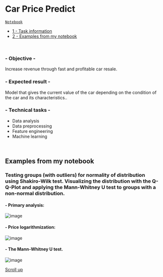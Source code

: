 # Car Price Predict

<code>[Notebook](Project%20Car%20Price%20Predict.ipynb)</code>

- [1 - Task information](#--objective--)
- [2 - Examples from my notebook](#examples-from-my-notebook)

<br>

### - Objective -
Increase revenue through fast and profitable car resale.

### - Expected result -
Model that gives the current value of the car depending on the condition of the car and its characteristics..

### - Technical tasks -
- Data analysis
- Data preprocessing
- Feature engineering
- Machine learning

<br>

## Examples from my notebook
### Testing groups (with outliers) for normality of distribution using Shakiro-Wilk test. Visualizing the distribution with the Q-Q-Plot and applying the Mann-Whitney U test to groups with a non-normal distribution.  

#### - Primary analysis:
![image](https://github.com/leopoldgerber/portfolio/assets/114569329/5b75393b-dc82-49bd-8a54-10b04a391798)

#### - Price logarithmization:
![image](https://github.com/leopoldgerber/portfolio/assets/114569329/513dd61f-3ebc-4ac9-9383-4c7d3052893d)

#### - The Mann-Whitney U test.
![image](https://github.com/leopoldgerber/portfolio/assets/114569329/75840b09-74d0-497c-ac07-8b95c3ef66e9)

[Scroll up](#sales-management)
